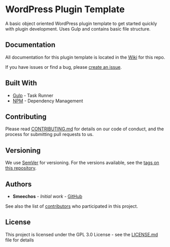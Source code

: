 # WordPress Plugin Template
A basic object oriented WordPress plugin template to get started quickly with plugin development. Uses Gulp and contains basic file structure.

## Documentation

All documentation for this plugin template is located in the [Wiki](https://github.com/smeechos/wordpress-plugin-template/wiki) for this repo.

If you have issues or find a bug, please [create an issue](https://github.com/smeechos/wordpress-plugin-template/issues).

## Built With

* [Gulp](https://gulpjs.com/) - Task Runner
* [NPM](https://www.npmjs.com/) - Dependency Management

## Contributing

Please read [CONTRIBUTING.md](https://gist.github.com/PurpleBooth/b24679402957c63ec426) for details on our code of conduct, and the process for submitting pull requests to us.

## Versioning

We use [SemVer](http://semver.org/) for versioning. For the versions available, see the [tags on this repository](https://github.com/your/project/tags). 

## Authors

* **Smeechos** - *Initial work* - [GitHub](https://github.com/smeechos)

See also the list of [contributors](https://github.com/your/project/contributors) who participated in this project.

## License

This project is licensed under the GPL 3.0 License - see the [LICENSE.md](https://github.com/smeechos/wordpress-plugin-template/blob/master/LICENSE) file for details

